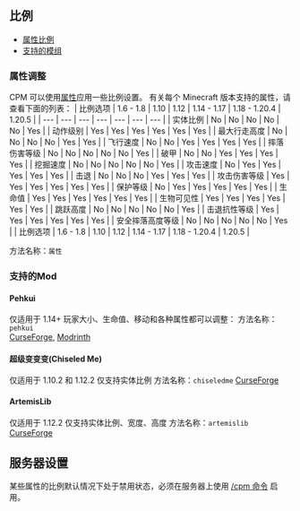 
<a name="scaling"/>

## 比例

- [属性比例](#attribute-scaling)
- [支持的模组](#supported-mods)


<a name="attribute-scaling"/>

### 属性调整
CPM 可以使用[属性](https://minecraft.wiki/w/Attribute)应用一些比例设置。 有关每个 Minecraft 版本支持的属性，请查看下面的列表：
| 比例选项 | 1.6 - 1.8 | 1.10 | 1.12 | 1.14 - 1.17 | 1.18 - 1.20.4 | 1.20.5 |
| --- | --- | --- | --- | --- | --- | --- |
| 实体比例 |  No | No | No | No | No | Yes |
| 动作级别 |  Yes | Yes | Yes | Yes | Yes | Yes |
| 最大行走高度 |  No | No | No | No | Yes | Yes |
| 飞行速度 |  No | No | Yes | Yes | Yes | Yes |
| 摔落伤害等级 |  No | No | No | No | No | Yes |
| 破甲 |  No | No | Yes | Yes | Yes | Yes |
| 挖掘速度 |  No | No | No | No | No | Yes |
| 攻击速度 |  No | Yes | Yes | Yes | Yes | Yes |
| 击退 |  No | No | No | Yes | Yes | Yes |
| 攻击伤害等级 |  Yes | Yes | Yes | Yes | Yes | Yes |
| 保护等级 |  No | Yes | Yes | Yes | Yes | Yes |
| 生命值 |  Yes | Yes | Yes | Yes | Yes | Yes |
| 生物可见性 |  Yes | Yes | Yes | Yes | Yes | Yes |
| 跳跃高度 |  No | No | No | No | No | Yes |
| 击退抗性等级 |  Yes | Yes | Yes | Yes | Yes | Yes |
| 安全摔落高度等级 |  No | No | No | No | No | Yes |
| 比例选项 | 1.6 - 1.8 | 1.10 | 1.12 | 1.14 - 1.17 | 1.18 - 1.20.4 | 1.20.5 |

方法名称：`属性`


<a name="supported-mods"/>

### 支持的Mod


<a name="pehkui"/>

#### Pehkui
仅适用于 1.14+
玩家大小、生命值、移动和各种属性都可以调整：
方法名称：`pehkui`  
[CurseForge](https://www.curseforge.com/minecraft/mc-mods/pehkui), [Modrinth](https://modrinth.com/mod/pehkui)  


<a name="chiseled-me"/>

#### 超级变变变(Chiseled Me)
仅适用于 1.10.2 和 1.12.2
仅支持实体比例 
方法名称：`chiseledme`
[CurseForge](https://www.curseforge.com/minecraft/mc-mods/chiseled-me)  


<a name="artemislib"/>

#### ArtemisLib
仅适用于 1.12.2 
仅支持实体比例、宽度、高度
方法名称：`artemislib`
[CurseForge](https://www.curseforge.com/minecraft/mc-mods/artemislib)  


<a name="server-settings"/>

## 服务器设置
某些属性的比例默认情况下处于禁用状态，必须在服务器上使用 [/cpm 命令](https://github.com/tom5454/CustomPlayerModels/wiki/The--cpm-command#scaling) 启用。
